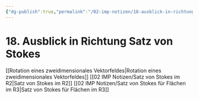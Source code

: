 ```yaml
---
{"dg-publish":true,"permalink":"/02-imp-notizen/18-ausblick-in-richtung-satz-von-stokes/"}
---
```


# 18. Ausblick in Richtung Satz von Stokes
[[Rotation eines zweidimensionales Vektorfeldes\|Rotation eines zweidimensionales Vektorfeldes]]
[[02 IMP Notizen/Satz von Stokes im R2\|Satz von Stokes im R2]]
[[02 IMP Notizen/Satz von Stokes für Flächen im R3\|Satz von Stokes für Flächen im R3]]